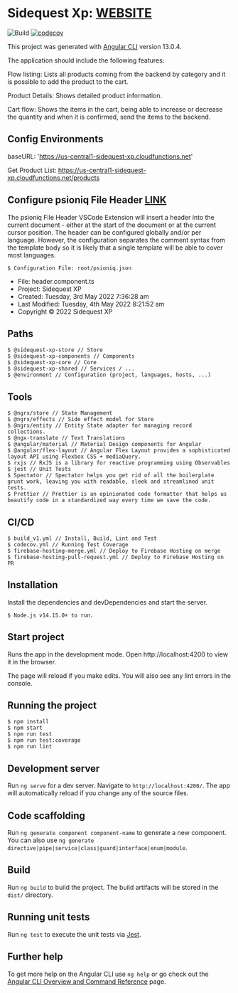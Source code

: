 # Sidequest Xp: [WEBSITE](https://sidequest-xp.web.app/)

![Build](https://github.com/myvictorlife/sidequest-xp/actions/workflows/build_v1.yml/badge.svg)
[![codecov](https://codecov.io/gh/myvictorlife/sidequest-xp/branch/master/graph/badge.svg)](https://codecov.io/gh/myvictorlife/sidequest-xp)

This project was generated with [Angular CLI](https://github.com/angular/angular-cli) version 13.0.4.

The application should include the following features:

Flow listing:
Lists all products coming from the backend by category and it is possible to add the product to the cart.

Product Details:
Shows detailed product information.

Cart flow:
Shows the items in the cart, being able to increase or decrease the quantity and when it is confirmed, send the items to the backend.

## Config Environments

baseURL: 'https://us-central1-sidequest-xp.cloudfunctions.net'

Get Product List: https://us-central1-sidequest-xp.cloudfunctions.net/products

## Configure psioniq File Header [LINK](https://marketplace.visualstudio.com/items?itemName=psioniq.psi-header)

The psioniq File Header VSCode Extension will insert a header into the current document - either at the start of the document or at the current cursor position. The header can be configured globally and/or per language. However, the configuration separates the comment syntax from the template body so it is likely that a single template will be able to cover most languages.

    $ Configuration File: root/psioniq.json

- File: header.component.ts
- Project: Sidequest XP
- Created: Tuesday, 3rd May 2022 7:36:28 am
- Last Modified: Tuesday, 4th May 2022 8:21:52 am
- Copyright © 2022 Sidequest XP

## Paths

    $ @sidequest-xp-store // Store
    $ @sidequest-xp-components // Components
    $ @sidequest-xp-core // Core
    $ @sidequest-xp-shared // Services / ...
    $ @environment // Configuration (project, languages, hosts, ...)

## Tools

    $ @ngrx/store // State Management
    $ @ngrx/effects // Side effect model for Store
    $ @ngrx/entity // Entity State adapter for managing record collections.
    $ @ngx-translate // Text Translations
    $ @angular/material // Material Design components for Angular
    $ @angular/flex-layout // Angular Flex Layout provides a sophisticated layout API using Flexbox CSS + mediaQuery.
    $ rxjs // RxJS is a library for reactive programming using Observables
    $ jest // Unit Tests
    $ Spectator // Spectator helps you get rid of all the boilerplate grunt work, leaving you with readable, sleek and streamlined unit tests.
    $ Prettier // Prettier is an opinionated code formatter that helps us beautify code in a standardized way every time we save the code.

## CI/CD

    $ build_v1.yml // Install, Build, Lint and Test
    $ codecov.yml // Running Test Coverage
    $ firebase-hosting-merge.yml // Deploy to Firebase Hosting on merge
    $ firebase-hosting-pull-request.yml // Deploy to Firebase Hosting on PR

## Installation

Install the dependencies and devDependencies and start the server.

    $ Node.js v14.15.0+ to run.

## Start project

Runs the app in the development mode. Open http://localhost:4200 to view it in the browser.

The page will reload if you make edits. You will also see any lint errors in the console.

## Running the project

    $ npm install
    $ npm start
    $ npm run test
    $ npm run test:coverage
    $ npm run lint

## Development server

Run `ng serve` for a dev server. Navigate to `http://localhost:4200/`. The app will automatically reload if you change any of the source files.

## Code scaffolding

Run `ng generate component component-name` to generate a new component. You can also use `ng generate directive|pipe|service|class|guard|interface|enum|module`.

## Build

Run `ng build` to build the project. The build artifacts will be stored in the `dist/` directory.

## Running unit tests

Run `ng test` to execute the unit tests via [Jest](https://jestjs.io/).

## Further help

To get more help on the Angular CLI use `ng help` or go check out the [Angular CLI Overview and Command Reference](https://angular.io/cli) page.
